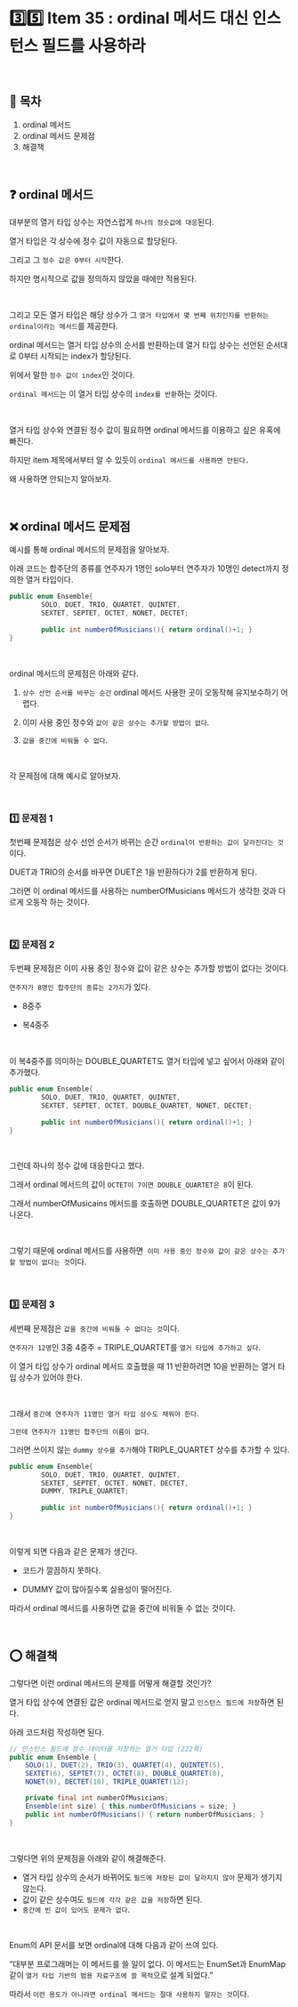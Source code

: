 # 3️⃣5️⃣ Item 35 : ordinal 메서드 대신 인스턴스 필드를 사용하라

<br>

## 📌 목차
1. ordinal 메서드
2. ordinal 메서드 문제점
3. 해결책

<br>

## ❓ ordinal 메서드

대부분의 열거 타입 상수는 자연스럽게 `하나의 정숫값에 대응`된다. 

열거 타입은 각 상수에 정수 값이 자동으로 할당된다. 

그리고 그 `정수 값은 0부터 시작`한다. 

하지만 명시적으로 값을 정의하지 않았을 때에만 적용된다. 

<br>

그리고 모든 열거 타입은 해당 상수가 그 `열거 타입에서 몇 번째 위치인지를 반환하는 ordinal이라는 메서드`를 제공한다. 

ordinal 메서드는 열거 타입 상수의 순서를 반환하는데 열거 타입 상수는 선언된 순서대로 0부터 시작되는 index가 할당된다. 

위에서 말한 `정수 값이 index`인 것이다. 

`ordinal 메서드`는 이 열거 타입 상수의 `index를 반환`하는 것이다. 

<br>

열거 타입 상수와 연결된 정수 값이 필요하면 ordinal 메서드를 이용하고 싶은 유혹에 빠진다. 

하지만 item 제목에서부터 알 수 있듯이 `ordinal 메서드를 사용하면 안된다.` 

왜 사용하면 안되는지 알아보자. 

<br>

## ❌ ordinal 메서드 문제점

예시를 통해 ordinal 메서드의 문제점을 알아보자. 

아래 코드는 합주단의 종류를 연주자가 1명인 solo부터 연주자가 10명인 detect까지 정의한 열거 타입이다. 

```java
public enum Ensemble{
		SOLO, DUET, TRIO, QUARTET, QUINTET,
		SEXTET, SEPTET, OCTET, NONET, DECTET;
		
		public int numberOfMusicians(){ return ordinal()+1; } 
}
```

<br>

ordinal 메서드의 문제점은 아래와 같다. 

1. `상수 선언 순서를 바꾸는 순간` ordinal 메서드 사용한 곳이 오동작해 유지보수하기 어렵다. 

2. 이미 사용 중인 정수와 `값이 같은 상수는 추가할 방법이 없다`. 

3. `값을 중간에 비워둘 수 없다`. 

<br>

각 문제점에 대해 예시로 알아보자. 

<br>

### 1️⃣ 문제점 1

첫번째 문제점은 상수 선언 순서가 바뀌는 순간 `ordinal이 반환하는 값이 달라진다는 것`이다. 

DUET과 TRIO의 순서를 바꾸면 DUET은 1을 반환하다가 2를 반환하게 된다. 

그러면 이 ordinal 메서드를 사용하는 numberOfMusicians 메서드가 생각한 것과 다르게 오동작 하는 것이다. 

<br>

### 2️⃣ 문제점 2

두번째 문제점은 이미 사용 중인 정수와 값이 같은 상수는 추가할 방법이 없다는 것이다. 

`연주자가 8명인 합주단의 종류는 2가지`가 있다.

- 8중주

- 복4중주

<br>

이 복4중주를 의미하는 DOUBLE_QUARTET도 열거 타입에 넣고 싶어서 아래와 같이 추가했다. 

```java
public enum Ensemble{
		SOLO, DUET, TRIO, QUARTET, QUINTET,
		SEXTET, SEPTET, OCTET, DOUBLE_QUARTET, NONET, DECTET;
		
		public int numberOfMusicians(){ return ordinal()+1; } 
}
```

<br>

그런데 하나의 정수 값에 대응한다고 했다. 

그래서 ordinal 메서드의 값이 `OCTET이 7이면 DOUBLE_QUARTET은 8`이 된다. 

그래서 numberOfMusicains 메서드를 호출하면 DOUBLE_QUARTET은 값이 9가 나온다. 

<br>

그렇기 때문에 ordinal 메서드를 사용하면` 이미 사용 중인 정수와 값이 같은 상수는 추가할 방법이 없다는 것`이다. 

<br>

### 3️⃣ 문제점 3

세번째 문제점은 `값을 중간에 비워둘 수 없다는 것`이다. 

`연주자가 12명`인 3중 4중주 = TRIPLE_QUARTET를 `열거 타입에 추가하고 싶다`. 

이 열거 타입 상수가 ordinal 메서드 호출했을 때 11 반환하려면 10을 반환하는 열거 타입 상수가 있어야 한다. 

<br>

그래서 `중간에 연주자가 11명인 열거 타입 상수도 채워야 한다`. 

`그런데 연주자가 11명인 합주단의 이름이 없다`. 

그러면 쓰이지 않는 `dummy 상수를 추가`해야 TRIPLE_QUARTET 상수를 추가할 수 있다. 

```java
public enum Ensemble{
		SOLO, DUET, TRIO, QUARTET, QUINTET,
		SEXTET, SEPTET, OCTET, NONET, DECTET,
		DUMMY, TRIPLE_QUARTET;
		
		public int numberOfMusicians(){ return ordinal()+1; } 
}
```

<br>

이렇게 되면 다음과 같은 문제가 생긴다. 

- 코드가 깔끔하지 못하다.

- DUMMY 값이 많아질수록 실용성이 떨어진다.

따라서 ordinal 메서드를 사용하면 값을 중간에 비워둘 수 없는 것이다. 

<br>

## ⭕ 해결책

그렇다면 이런 ordinal 메서드의 문제를 어떻게 해결할 것인가?

열거 타입 상수에 연결된 값은 ordinal 메서드로 얻지 말고 `인스턴스 필드에 저장`하면 된다. 

아래 코드처럼 작성하면 된다. 

```java
// 인스턴스 필드에 정수 데이터를 저장하는 열거 타입 (222쪽)
public enum Ensemble {
    SOLO(1), DUET(2), TRIO(3), QUARTET(4), QUINTET(5),
    SEXTET(6), SEPTET(7), OCTET(8), DOUBLE_QUARTET(8),
    NONET(9), DECTET(10), TRIPLE_QUARTET(12);

    private final int numberOfMusicians;
    Ensemble(int size) { this.numberOfMusicians = size; }
    public int numberOfMusicians() { return numberOfMusicians; }
}
```

<br>

그렇다면 위의 문제점을 아래와 같이 해결해준다. 

- 열거 타입 상수의 순서가 바뀌어도 `필드에 저장된 값이 달라지지 않아` 문제가 생기지 않는다.
- 값이 같은 상수여도 `필드에 각각 같은 값을 저장`하면 된다.
- `중간에 빈 값이 있어도 문제가 없다`.

<br>

Enum의 API 문서를 보면 ordinal에 대해 다음과 같이 쓰여 있다. 

“대부분 프로그래머는 이 메서드를 쓸 일이 없다. 이 메서드는 EnumSet과 EnumMap 같이 `열거 타입 기반의 범용 자료구조에 쓸 목적`으로 설계 되었다.”

따라서 `이런 용도가 아니라면 ordinal 메서드는 절대 사용하지 말자는 것`이다.